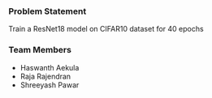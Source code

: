 ### Problem Statement
Train a ResNet18 model on CIFAR10 dataset for 40 epochs

### Team Members
- Haswanth Aekula
- Raja Rajendran
- Shreeyash Pawar
